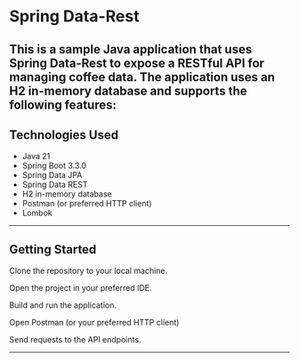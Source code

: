 # Spring Data-Rest

This is a sample Java application that uses Spring Data-Rest to expose a RESTful API for managing coffee data.
The application uses an H2 in-memory database and supports the following features:
---

## Technologies Used

* Java 21
* Spring Boot 3.3.0
* Spring Data JPA
* Spring Data REST
* H2 in-memory database
* Postman (or preferred HTTP client)
* Lombok

---

## Getting Started

Clone the repository to your local machine.

Open the project in your preferred IDE.

Build and run the application.

Open Postman (or your preferred HTTP client)

Send requests to the API endpoints.

---
